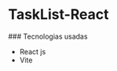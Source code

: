 # TaskList-React

<div>
  ### Tecnologias usadas
  
  <ul>
    <li>React js</li>
    <li>Vite</li>
  </ul>
</div>
